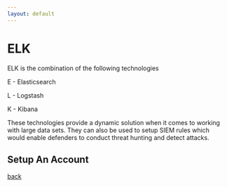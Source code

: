 ```yaml
---
layout: default
---
```


# ELK

ELK is the combination of the following technologies

E - Elasticsearch

L - Logstash

K - Kibana

These technologies provide a dynamic solution when it comes to working with large data sets. They can also be used to setup SIEM rules which would enable defenders to conduct threat hunting and detect attacks.

## Setup An Account





[back](./)

